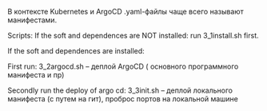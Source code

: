В контексте Kubernetes и ArgoCD .yaml-файлы чаще всего называют манифестами.

Scripts:
If the soft and dependences are NOT installed:
run 3_1install.sh first. 


If the soft and dependences are installed:

First run:
3_2argocd.sh – деплой ArgoCD ( основного программного манифеста и пр)

Secondly run the deploy of argo cd:
3_3init.sh – деплой локального манифеста (с путем на гит), проброс портов на локальной машине